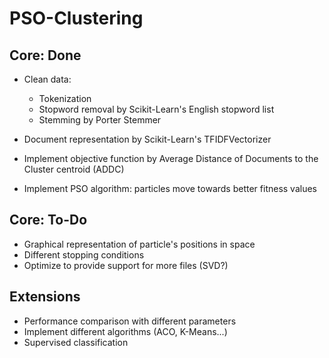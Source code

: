 # PSO-Clustering

## Core: Done

* Clean data: 
    * Tokenization
    * Stopword removal by Scikit-Learn's English stopword list
    * Stemming by Porter Stemmer
    
* Document representation by Scikit-Learn's TFIDFVectorizer

* Implement objective function by Average Distance of Documents to the Cluster centroid (ADDC)

* Implement PSO algorithm: particles move towards better fitness values 

## Core: To-Do

* Graphical representation of particle's positions in space
* Different stopping conditions
* Optimize to provide support for more files (SVD?)

## Extensions
* Performance comparison with different parameters
* Implement different algorithms (ACO, K-Means...)
* Supervised classification